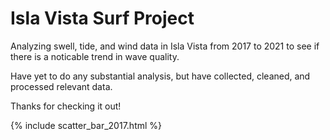 # Isla Vista Surf Project

Analyzing swell, tide, and wind data in Isla Vista from 2017 to 2021 to see if there is a noticable trend in wave quality. <br/>

Have yet to do any substantial analysis, but have collected, cleaned, and processed relevant data. <br/>

Thanks for checking it out!

{% include scatter_bar_2017.html %}
